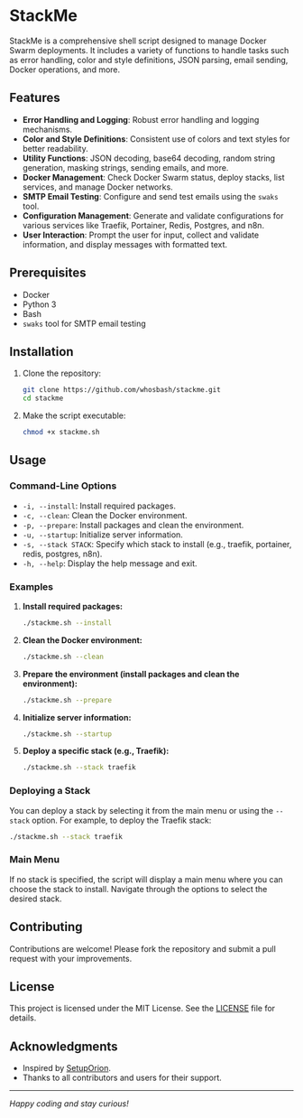 # StackMe

StackMe is a comprehensive shell script designed to manage Docker Swarm deployments. It includes a variety of functions to handle tasks such as error handling, color and style definitions, JSON parsing, email sending, Docker operations, and more.

## Features

- **Error Handling and Logging**: Robust error handling and logging mechanisms.
- **Color and Style Definitions**: Consistent use of colors and text styles for better readability.
- **Utility Functions**: JSON decoding, base64 decoding, random string generation, masking strings, sending emails, and more.
- **Docker Management**: Check Docker Swarm status, deploy stacks, list services, and manage Docker networks.
- **SMTP Email Testing**: Configure and send test emails using the `swaks` tool.
- **Configuration Management**: Generate and validate configurations for various services like Traefik, Portainer, Redis, Postgres, and n8n.
- **User Interaction**: Prompt the user for input, collect and validate information, and display messages with formatted text.

## Prerequisites

- Docker
- Python 3
- Bash
- `swaks` tool for SMTP email testing

## Installation

1. Clone the repository:
    ```bash
    git clone https://github.com/whosbash/stackme.git
    cd stackme
    ```

2. Make the script executable:
    ```bash
    chmod +x stackme.sh
    ```

## Usage

### Command-Line Options

- `-i, --install`: Install required packages.
- `-c, --clean`: Clean the Docker environment.
- `-p, --prepare`: Install packages and clean the environment.
- `-u, --startup`: Initialize server information.
- `-s, --stack STACK`: Specify which stack to install (e.g., traefik, portainer, redis, postgres, n8n).
- `-h, --help`: Display the help message and exit.

### Examples

1. **Install required packages:**
    ```bash
    ./stackme.sh --install
    ```

2. **Clean the Docker environment:**
    ```bash
    ./stackme.sh --clean
    ```

3. **Prepare the environment (install packages and clean the environment):**
    ```bash
    ./stackme.sh --prepare
    ```

4. **Initialize server information:**
    ```bash
    ./stackme.sh --startup
    ```

5. **Deploy a specific stack (e.g., Traefik):**
    ```bash
    ./stackme.sh --stack traefik
    ```

### Deploying a Stack

You can deploy a stack by selecting it from the main menu or using the `--stack` option. For example, to deploy the Traefik stack:

```bash
./stackme.sh --stack traefik
```

### Main Menu

If no stack is specified, the script will display a main menu where you can choose the stack to install. Navigate through the options to select the desired stack.

## Contributing

Contributions are welcome! Please fork the repository and submit a pull request with your improvements.

## License

This project is licensed under the MIT License. See the [LICENSE](LICENSE) file for details.

## Acknowledgments

- Inspired by [SetupOrion](https://github.com/oriondesign2015/SetupOrion).
- Thanks to all contributors and users for their support.

---

*Happy coding and stay curious!*
